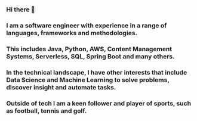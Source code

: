 ### Hi there 👋

### I am a software engineer with experience in a range of languages, frameworks and methodologies. 
### This includes Java, Python, AWS, Content Management Systems, Serverless, SQL, Spring Boot and many others.
### In the technical landscape, I have other interests that include Data Science and Machine Learning to solve problems, discover insight and automate tasks. 
### Outside of tech I am a keen follower and player of sports, such as football, tennis and golf. 

<!--
**kevendi/kevendi** is a ✨ _special_ ✨ repository because its `README.md` (this file) appears on your GitHub profile.

Here are some ideas to get you started:

- 🔭 I’m currently working on ...
- 🌱 I’m currently learning ...
- 👯 I’m looking to collaborate on ...
- 🤔 I’m looking for help with ...
- 💬 Ask me about ...
- 📫 How to reach me: ...
- 😄 Pronouns: ...
- ⚡ Fun fact: ...
-->
